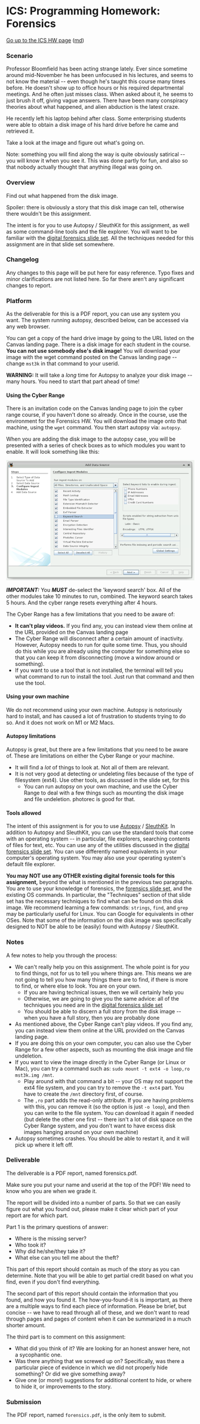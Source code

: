 ICS: Programming Homework: Forensics
====================================

[Go up to the ICS HW page](index.html) ([md](index.md))

### Scenario

Professor Bloomfield has been acting strange lately.  Ever since sometime around mid-November he has been unfocused in his lectures, and seems to not know the material -- even though he's taught this course many times before.  He doesn't show up to office hours or his required departmental meetings.  And he often just misses class.  When asked about it, he seems to just brush it off, giving vague answers.  There have been many conspiracy theories about what happened, and alien abduction is the latest craze.

He recently left his laptop behind after class.  Some enterprising students were able to obtain a disk image of his hard drive before he came and retrieved it.

Take a look at the image and figure out what's going on.

Note: something you will find along the way is quite obviously satirical -- you will know it when you see it.  This was done partly for fun, and also so that nobody actually thought that anything illegal was going on.


### Overview

Find out what happened from the disk image.

Spoiler: there is obviously a story that this disk image can tell, otherwise there wouldn't be this assignment.

The intent is for you to use Autopsy / SleuthKit for this assignment, as well as some command-line tools and the file explorer.  You will want to be familiar with the [digital forensics slide set](../slides/forensics.html#/).  All the techniques needed for this assignment are in that slide set somewhere.




### Changelog

Any changes to this page will be put here for easy reference.  Typo fixes and minor clarifications are not listed here.  So far there aren't any significant changes to report.



### Platform

As the deliverable for this is a PDF report, you can use any system you want.  The system running autopsy, described below, can be accessed via any web browser.

You can get a copy of the hard drive image by going to the URL listed on the Canvas landing page.  There is a disk image for each student in the course.  **You can not use somebody else's disk image!**  You will download your image with the wget command posted on the Canvas landing page -- change `mst3k` in that command to your userid.

**WARNING:** It will take a *long* time for Autopsy to analyze your disk image -- many hours.  You need to start that part ahead of time!

<!--
#### Using your own machine

You are also welcome to do this homework on your computer, but you are on your own to install [Autopsy](https://www.sleuthkit.org/autopsy/).  You can see installation details at [Autopsy's website](https://www.sleuthkit.org/autopsy/download.php).  The version on the Virginia Cyber Range is version 4.16.0 with SleuthKit version 4.10.0.  You should have somewhat similar versions -- later is fine, as is slightly earlier (but no earlier than 4.0.0).

You are allowed to use any system tools that are equivalents on your operating system of the ones discussed below.

Lastly, you can run autopsy on your own machine, and use the Cyber Range to deal with a few things such as mounting the disk image and file undeletion.
-->

#### Using the Cyber Range

There is an invitation code on the Canvas landing page to join the cyber range course, if you haven't done so already.  Once in the course, use the environment for the Forensics HW.  You will download the image onto that machine, using the `wget` command.  You then start autopsy via: `autopsy`.

When you are adding the disk image to the autopsy case, you will be presented with a series of check boxes as to which modules you want to enable.  It will look something like this:

![](forensics/autopsy-modules.webp)

***IMPORTANT:*** You ***MUST*** de-select the 'keyword search' box.  All of the other modules take 10 minutes to run, combined.  The keyword search takes 5 hours.  And the cyber range resets everything after 4 hours.

The Cyber Range has a few limitations that you need to be aware of:

- **It can't play videos.**  If you find any, you can instead view them online at the URL provided on the Canvas landing page
- The Cyber Range will disconnect after a certain amount of inactivity.  However, Autopsy needs to run for quite some time.  Thus, you should do this while you are already using the computer for something else so that you can keep it from disconnecting (move a window around or something).
- If you want to use a tool that is not installed, the terminal will tell you what command to run to install the tool.  Just run that command and then use the tool.

#### Using your own machine

We do not recommend using your own machine.  Autopsy is notoriously hard to install, and has caused a lot of frustration to students trying to do so.  And it does not work on M1 or M2 Macs.

#### Autopsy limitations

Autopsy is great, but there are a few limitations that you need to be aware of.  These are limitations on either the Cyber Range or your machine.

- It will find a *lot* of things to look at.  Not all of them are relevant.
- It is not very good at detecting or undeleting files because of the type of filesystem (ext4).  Use other tools, as discussed in the slide set, for this
	- You can run autopsy on your own machine, and use the Cyber Range to deal with a few things such as mounting the disk image and file undeletion.  photorec is good for that.


#### Tools allowed

The intent of this assignment is for you to use [Autopsy](https://www.sleuthkit.org/autopsy/) / [SleuthKit](https://www.sleuthkit.org/sleuthkit/).  In addition to Autopsy and SleuthKit, you can use the standard tools that come with an operating system -- in particular, file explorers, searching contents of files for text, etc.  You can use any of the utilities discussed in the [digital forensics slide set](../slides/forensics.html#/).  You can use differently named equivalents in your computer's operating system.  You may also use your operating system's default file explorer.

**You may NOT use any OTHER existing digital forensic tools for this assignment,** beyond the what is mentioned in the previous two paragraphs.  You are to use your knowledge of forensics, the [forensics slide set](../slides/forensics.html#/), and the existing OS commands. In particular, the "Techniques" section of that slide set has the necessary techniques to find what can be found on this disk image.  We recommend learning a few commands: `strings`, `find`, and `grep` may be particularly useful for Linux.  You can Google for equivalents in other OSes.  Note that some of the information on the disk image was specifically designed to NOT be able to be (easily) found with Autopsy / SleuthKit.



### Notes

A few notes to help you through the process:

- We can't really help you on this assignment.  The whole point is for *you* to find things, not for us to tell you where things are.  This means we are not going to tell you how many things there are to find, if there is more to find, or where else to look.  You are on your own.
	- If you are having technical issues, then we will certainly help you
	- Otherwise, we are going to give you the same advice: all of the techniques you need are in the [digital forensics slide set](../slides/forensics.html#/)
	- You should be able to discern a full story from the disk image -- when you have a full story, then you are probably done
- As mentioned above, the Cyber Range can't play videos.  If you find any, you can instead view them online at the URL provided on the Canvas landing page.
- If you are doing this on your own computer, you can also use the Cyber Range for a few other aspects, such as mounting the disk image and file undeletion.
- If you want to view the image directly in the Cyber Range (or Linux or Mac), you can try a command such as: `sudo mount -t ext4 -o loop,ro mst3k.img /mnt`.  
	- Play around with that command a bit -- your OS may not support the ext4 file system, and you can try to remove the `-t ext4` part.  You have to create the `/mnt` directory first, of course.
	- The `,ro` part adds the read-only attribute.  If you are having problems with this, you can remove it (so the option is just `-o loop`), and then you can write to the file system.  You can download it again if needed (but delete the other one first -- there isn't a lot of disk space on the Cyber Range system, and you don't want to have excess disk images hanging around on your own machine)
- Autopsy sometimes crashes.  You should be able to restart it, and it will pick up where it left off.


### Deliverable

The deliverable is a PDF report, named forensics.pdf.

Make sure you put your name and userid at the top of the PDF!  We need to know who you are when we grade it.

The report will be divided into a number of parts.  So that we can easily figure out what you found out, please make it clear which part of your report are for which part.

Part 1 is the primary questions of answer:

- Where is the missing server?
- Who took it?
- Why did he/she/they take it?
- What else can you tell me about the theft?

This part of this report should contain as much of the story as you can determine.  Note that you will be able to get partial credit based on what you find, even if you don't find everything.

The second part of this report should contain the information that you found, and how you found it.  The how-you-found-it is is important, as there are a multiple ways to find each piece of information.  Please be brief, but concise -- we have to read through all of these, and we don't want to read through pages and pages of content when it can be summarized in a much shorter amount.

The third part is to comment on this assignment:

- What did you think of it?  We are looking for an honest answer here, not a sycophantic one.
- Was there anything that we screwed up on?  Specifically, was there a particular piece of evidence in which we did not properly hide something?  Or did we give something away?
- Give one (or more!) suggestions for additional content to hide, or where to hide it, or improvements to the story.

### Submission

The PDF report, named `forensics.pdf`, is the only item to submit.
